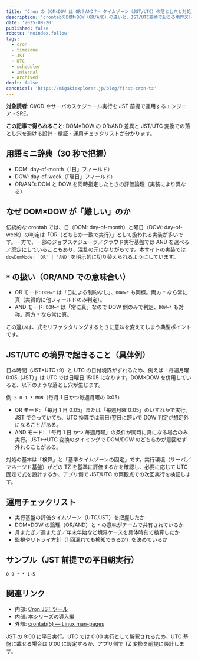 ```yaml
---
title: 'Cron の DOM×DOW は OR？AND？— タイムゾーン（JST/UTC）の落とし穴と対処法'
description: 'crontabのDOM×DOW（OR/AND）の違いと、JST/UTC変換で起こる境界ズレの典型事故を、設計指針・検証手順・運用チェックリスト付きで解説。GitHub Actions等の実運用で迷わない基礎固め。'
date: '2025-09-20'
published: false
robots: 'noindex,follow'
tags:
  - cron
  - timezone
  - JST
  - UTC
  - scheduler
  - internal
  - archived
draft: false
canonical: 'https://migakiexplorer.jp/blog/first-cron-tz'
---
```


**対象読者**: CI/CD やサーバのスケジュール実行を JST 前提で運用するエンジニア・SRE。

**この記事で得られること**: DOM×DOW の OR/AND 差異と JST/UTC 変換での落とし穴を避ける設計・検証・運用チェックリストが分かります。

## 用語ミニ辞典（30 秒で把握）

- DOM: day-of-month（「日」フィールド）
- DOW: day-of-week（「曜日」フィールド）
- OR/AND: DOM と DOW を同時指定したときの評価論理（実装により異なる）

## なぜ DOM×DOW が「難しい」のか

伝統的な crontab では、日（DOM: day-of-month）と曜日（DOW: day-of-week）の判定は「OR（どちらか一致で実行）」として扱われる実装が多いです。一方で、一部のジョブスケジューラ／クラウド実行基盤では AND を選べる／既定にしていることもあり、混乱の元になりがちです。本サイトの実装では `dowDomMode: 'OR' | 'AND'` を明示的に切り替えられるようにしています。

## `*` の扱い（OR/AND での意味合い）

- OR モード: `DOM=*` は「日による制約なし」、`DOW=*` も同様。両方 `*` なら常に真（実質的に他フィールドのみ判定）。
- AND モード: `DOM=*` は「常に真」なので DOW 側のみで判定、`DOW=*` も対称。両方 `*` なら常に真。

この違いは、式をリファクタリングするときに意味を変えてしまう典型ポイントです。

## JST/UTC の境界で起きること（具体例）

日本時間（JST=UTC+9）と UTC の日付境界がずれるため、例えば「毎週月曜 0:05（JST）」は UTC では日曜日 15:05 になります。DOM×DOW を併用していると、以下のような落とし穴が生じます。

例: `5 0 1 * MON`（毎月 1 日かつ毎週月曜の 0:05）

- OR モード: 「毎月 1 日 0:05」または「毎週月曜 0:05」のいずれかで実行。JST で合っていても、UTC 換算では前日/翌日に跨いで DOW 判定が想定外になることがある。
- AND モード: 「毎月 1 日 かつ 毎週月曜」の条件が同時に真になる場合のみ実行。JST<->UTC 変換のタイミングで DOM/DOW のどちらかが意図せず外れることがある。

対処の基本は「検算」と「基準タイムゾーンの固定」です。実行環境（サーバ／マネージド基盤）がどの TZ を基準に評価するかを確認し、必要に応じて UTC 固定で式を設計するか、アプリ側で JST/UTC の両観点での次回実行を検証します。

## 運用チェックリスト

- 実行基盤の評価タイムゾーン（UTC/JST）を把握したか
- DOM×DOW の論理（OR/AND）と `*` の意味がチームで共有されているか
- 月またぎ／週またぎ／年末年始など境界ケースを具体時刻で検算したか
- 監視やリトライ方針（1 回漏れても検知できるか）を決めているか

## サンプル（JST 前提での平日朝実行）

```text
0 9 * * 1-5
```

## 関連リンク

- 内部: [Cron JST ツール](/tools/cron-jst)
- 内部: [本シリーズの導入編](/blog/cron-jst-intro)
- 外部: [crontab(5) — Linux man-pages](https://man7.org/linux/man-pages/man5/crontab.5.html)

JST の 9:00 に平日実行。UTC では 0:00 実行として解釈されるため、UTC 基盤に載せる場合は 0:00 に設定するか、アプリ側で TZ 変換を前提に設計します。
